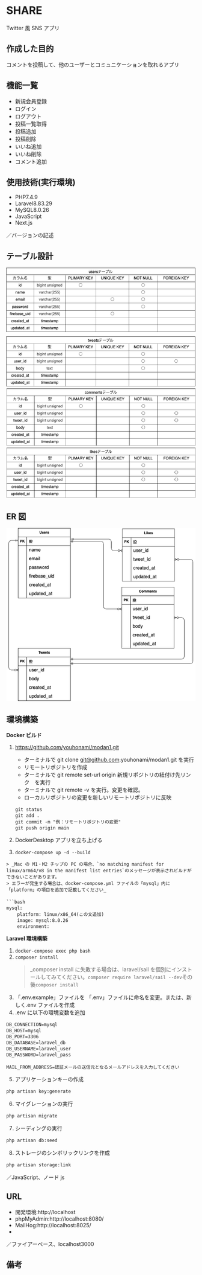 # SHARE

Twitter 風 SNS アプリ

## 作成した目的

コメントを投稿して、他のユーザーとコミュニケーションを取れるアプリ

## 機能一覧

- 新規会員登録
- ログイン
- ログアウト
- 投稿一覧取得
- 投稿追加
- 投稿削除
- いいね追加
- いいね削除
- コメント追加

## 使用技術(実行環境)

- PHP7.4.9
- Laravel8.83.29
- MySQL8.0.26
- JavaScript
- Next.js

／バージョンの記述

## テーブル設計

![テーブル](table.drawio.png)

## ER 図

![ER図](er.drawio.png)

## 環境構築

**Docker ビルド**

1. https://github.com/youhonami/modan1.git

   - ターミナルで git clone git@github.com:youhonami/modan1.git を実行
   - リモートリポジトリを作成
   - ターミナルで git remote set-url origin 新規リポジトリの紐付け先リンク　を実行
   - ターミナルで git remote -v を実行。変更を確認。
   - ローカルリポジトリの変更を新しいリモートリポジトリに反映

   ```
   git status
   git add .
   git commit -m "例：リモートリポジトリの変更"
   git push origin main
   ```

2. DockerDesktop アプリを立ち上げる
3. `docker-compose up -d --build`

````
> _Mac の M1・M2 チップの PC の場合、`no matching manifest for linux/arm64/v8 in the manifest list entries`のメッセージが表示されビルドができないことがあります。
> エラーが発生する場合は、docker-compose.yml ファイルの「mysql」内に「platform」の項目を追加で記載してください_

```bash
mysql:
    platform: linux/x86_64(この文追加)
    image: mysql:8.0.26
    environment:
````

**Laravel 環境構築**

1. `docker-compose exec php bash`
2. `composer install`
   > \_composer install に失敗する場合は、laravel/sail を個別にインストールしてみてください。`composer require laravel/sail --dev`その後`composer install`
3. 「.env.example」ファイルを 「.env」ファイルに命名を変更。または、新しく.env ファイルを作成
4. .env に以下の環境変数を追加

```
DB_CONNECTION=mysql
DB_HOST=mysql
DB_PORT=3306
DB_DATABASE=laravel_db
DB_USERNAME=laravel_user
DB_PASSWORD=laravel_pass

MAIL_FROM_ADDRESS=認証メールの送信元となるメールアドレスを入力してください
```

5. アプリケーションキーの作成

```bash
php artisan key:generate
```

6. マイグレーションの実行

```bash
php artisan migrate
```

7. シーディングの実行

```bash
php artisan db:seed
```

8. ストレージのシンボリックリンクを作成

```bash
php artisan storage:link
```

／JavaScript、ノード js

## URL

- 開発環境:http://localhost
- phpMyAdmin:http://localhost:8080/
- MailHog:http://localhost:8025/
-

／ファイアーベース、localhost3000

## 備考
